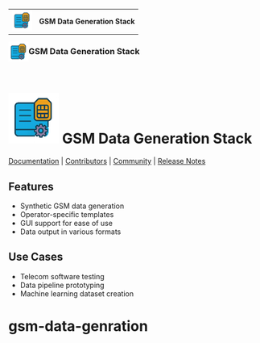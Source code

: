 <table>
  <tr>
    <td><img src="https://raw.githubusercontent.com/hamzaqureshi5/gsm-data-generator-gui/ds0/src/resources/icon_without_text.png" width="40"/></td>
    <td><b>GSM Data Generation Stack</b></td>
  </tr>
</table>

<img src="https://raw.githubusercontent.com/hamzaqureshi5/gsm-data-generator-gui/ds0/src/resources/icon_without_text.png" width="40" align="left" />
<h3>GSM Data Generation Stack</h3>
<br clear="left"/>

<img src=https://github.com/hamzaqureshi5/gsm-data-generator-gui/blob/ds0/src/resources/icon_without_text.png width=100/> GSM Data Generation Stack
==============================================
[Documentation](https://tvm.apache.org/docs) |
[Contributors](CONTRIBUTORS.md) |
[Community](https://tvm.apache.org/community) |
[Release Notes](NEWS.md)

## Features
- Synthetic GSM data generation
- Operator-specific templates
- GUI support for ease of use
- Data output in various formats

## Use Cases
- Telecom software testing
- Data pipeline prototyping
- Machine learning dataset creation

# gsm-data-genration























